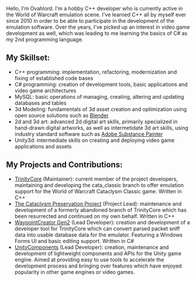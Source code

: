 Hello, I'm Ovahlord. I'm a hobby C++ developer who is currently active in the World of Warcraft emulation scene. I've learned C++ all by myself ever since 2010 in order to be able to participate in the development of the emulation software.
Over the years, I've picked up an interest in video game development as well, which was leading to me learning the basics of C# as my 2nd programming language.

My Skillset:
- 
- C++ programming: implementation, refactoring, modernization and fixing of established code bases
- C# programming: creation of development tools, basic applications and video game architectures
- MySQL: basic operations of managing, creating, altering and updating databases and tables
- 3d Modeling: fundamentals of 3d asset creation and optimization using open source solutions such as [Blender](https://www.blender.org/)
- 2d and 3d art: advanced 2d digital art skills, primarily specialized in hand-drawn digital artworks, as well as intermetidate 3d art skills, using industry standard software such as [Adobe Substance Painter](https://www.adobe.com/de/products/substance3d-painter.html)
- Unity3d: intermediate skills on creating and deploying video game applications and assets

My Projects and Contributions:
-
- [TrinityCore](https://github.com/TrinityCore/TrinityCore) (Maintainer): current member of the project developers, maintaining and developing the cata_classic branch to offer emulation support for the World of Warcraft Cataclysm Classic game. Written in C++
-  [The Cataclysm Preservation Project](https://github.com/The-Cataclysm-Preservation-Project/TrinityCore) (Project Lead): maintenance and development of a formerly abandoned branch of TrinityCore which has been resurrected and continued on my own behalf. Written in C++
- [WaypointCreator Gen2](https://github.com/Ovahlord/WaypointCreatorGen2) (Lead Developer): creation and development of a developer tool for TrinityCore which can convert parsed packet sniff data into usable database data for the emulator. Featuring a Windows Forms UI and basic editing support. Written in C#
- [UnityComponents](https://github.com/Ovahlord/UnityComponents) (Lead Developer): creation, maintenance and development of lightweight components and APIs for the Unity game engine. Aimed at providing easy to use tools to accelerate the development process and bringing over features which have enjoyed popularity in other game engines or video games.
